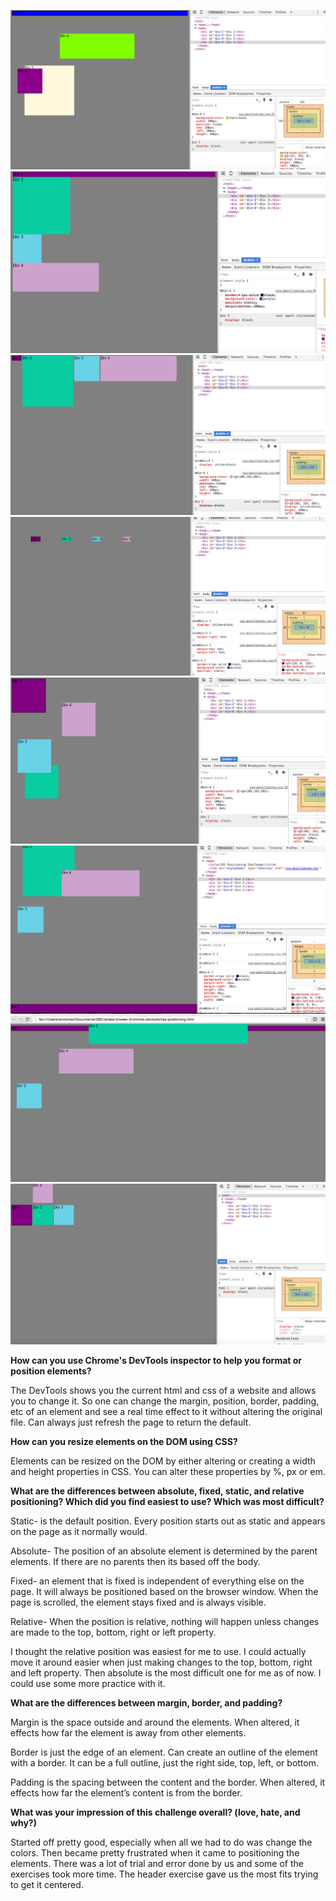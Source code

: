 ![Change Colors](imgs/Change_the_colors_34.png)
![Column](imgs/Column_34.png)
![Row](imgs/Row_34.png)
![Make Equidistant](imgs/Make_Equidistant_34.png)
![Squares](imgs/Squares_34.png)
![Footer](imgs/Footer_34.png)
![Header](imgs/headers_34.png)
![Get Creative](imgs/Get_Creative_34.png)


**How can you use Chrome's DevTools inspector to help you format or position elements?**

The DevTools shows you the current html and css of a website and allows you to change it.  So one can change the margin, position, border, padding, etc of an element and see a real time effect to it without altering the original file.  Can always just refresh the page to return the default.

**How can you resize elements on the DOM using CSS?**

Elements can be resized on the DOM by either altering or creating a width and height properties in CSS.  You can alter these properties by %, px or em.

**What are the differences between absolute, fixed, static, and relative positioning? Which did you find easiest to use? Which was most difficult?**

Static- is the default position.  Every position starts out as static and appears on the page as it normally would.

Absolute- The position of an absolute element is determined by the parent elements.  If there are no parents then its based off the body.

Fixed- an element that is fixed is independent of everything else on the page.  It  will always be positioned based on the browser window.  When the page is scrolled, the element stays fixed and is always visible.

Relative- When the position is relative, nothing will happen unless changes are made to the top, bottom, right or left property.

I thought the relative position was easiest for me to use.  I could actually move it around easier when just making changes to the top, bottom, right and left property.  Then absolute is the most difficult one for me as of now.  I could use some more practice with it.

**What are the differences between margin, border, and padding?**

Margin is the space outside and around the elements.  When altered, it effects how far the element is away from other elements.

Border is just the edge of an element.  Can create an outline of the element with a border.  It can be a full outline, just the right side, top, left, or bottom.

Padding is the spacing between the content and the border.  When altered, it effects how far the element’s content is from the border.

**What was your impression of this challenge overall? (love, hate, and why?)**

Started off pretty good, especially when all we had to do was change the colors.  Then became pretty frustrated when it came to positioning the elements.  There was a lot of trial and error done by us and some of the exercises took more time.  The header exercise gave us the most fits trying to get it centered.